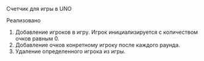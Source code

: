 Счетчик для игры в UNO

Реализовано
1. Добавление игроков в игру. Игрок инициализируется с количеством очков равным 0.
2. Добавление очков конретному игроку после каждого раунда.
3. Удаление определенного игрока из игры.